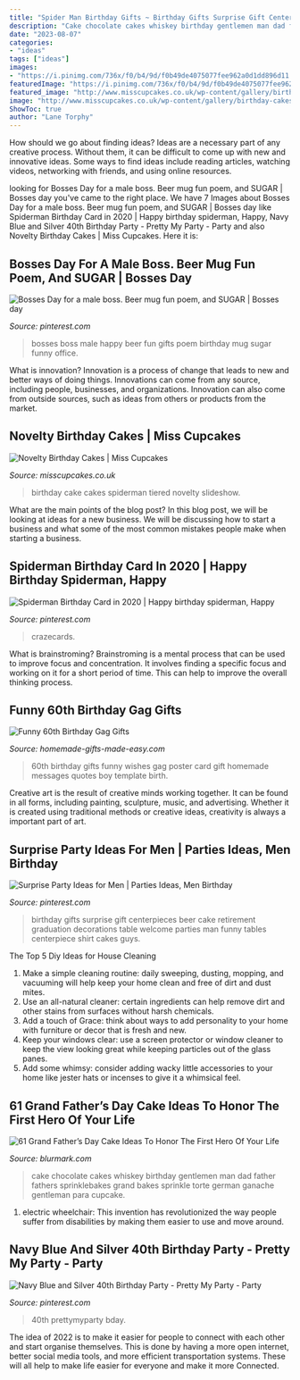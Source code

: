 ```yaml
---
title: "Spider Man Birthday Gifts ~ Birthday Gifts Surprise Gift Centerpieces Beer Cake Retirement Graduation Decorations Table Welcome Parties Man Funny Tables Centerpiece Shirt Cakes Guys"
description: "Cake chocolate cakes whiskey birthday gentlemen man dad father fathers sprinklebakes grand bakes sprinkle torte german ganache gentleman para cupcake"
date: "2023-08-07"
categories:
- "ideas"
tags: ["ideas"]
images:
- "https://i.pinimg.com/736x/f0/b4/9d/f0b49de4075077fee962a0d1dd896d11.jpg"
featuredImage: "https://i.pinimg.com/736x/f0/b4/9d/f0b49de4075077fee962a0d1dd896d11.jpg"
featured_image: "http://www.misscupcakes.co.uk/wp-content/gallery/birthday-cakes/2-tiered-spiderman-birthday-cake.jpg"
image: "http://www.misscupcakes.co.uk/wp-content/gallery/birthday-cakes/2-tiered-spiderman-birthday-cake.jpg"
ShowToc: true
author: "Lane Torphy"
---
```



How should we go about finding ideas?
Ideas are a necessary part of any creative process. Without them, it can be difficult to come up with new and innovative ideas. Some ways to find ideas include reading articles, watching videos, networking with friends, and using online resources.

	

		
looking for Bosses Day for a male boss. Beer mug fun poem, and SUGAR | Bosses day you've came to the right place. We have 7 Images about Bosses Day for a male boss. Beer mug fun poem, and SUGAR | Bosses day like Spiderman Birthday Card in 2020 | Happy birthday spiderman, Happy, Navy Blue and Silver 40th Birthday Party - Pretty My Party - Party and also Novelty Birthday Cakes | Miss Cupcakes. Here it is:
		
    
## Bosses Day For A Male Boss. Beer Mug Fun Poem, And SUGAR | Bosses Day

<img loading=lazy src="https://i.pinimg.com/736x/80/c4/e1/80c4e165fd0efc3a15ae50911f36cc80.jpg" onerror="this.onerror=null;this.src='https://tse2.mm.bing.net/th?id=OIP.g_CONkFH_gu-Yq_Fd-YZZQHaNK&amp;pid=15.1';" alt="Bosses Day for a male boss. Beer mug fun poem, and SUGAR | Bosses day">

_Source: pinterest.com_

>bosses boss male happy beer fun gifts poem birthday mug sugar funny office. 

	

What is innovation?
Innovation is a process of change that leads to new and better ways of doing things. Innovations can come from any source, including people, businesses, and organizations. Innovation can also come from outside sources, such as ideas from others or products from the market.

    
## Novelty Birthday Cakes | Miss Cupcakes

<img loading=lazy src="http://www.misscupcakes.co.uk/wp-content/gallery/birthday-cakes/2-tiered-spiderman-birthday-cake.jpg" onerror="this.onerror=null;this.src='https://tse1.mm.bing.net/th?id=OIP.effN0W35twl0WxqvNVwXqgAAAA&amp;pid=15.1';" alt="Novelty Birthday Cakes | Miss Cupcakes">

_Source: misscupcakes.co.uk_

>birthday cake cakes spiderman tiered novelty slideshow. 

	

What are the main points of the blog post?
In this blog post, we will be looking at ideas for a new business. We will be discussing how to start a business and what some of the most common mistakes people make when starting a business.

    
## Spiderman Birthday Card In 2020 | Happy Birthday Spiderman, Happy

<img loading=lazy src="https://i.pinimg.com/736x/84/eb/33/84eb33d4432ec4af57daeb7b47bcf9d5.jpg" onerror="this.onerror=null;this.src='https://tse3.mm.bing.net/th?id=OIP.YmFIyq8YMnHu4i03H9ynKgAAAA&amp;pid=15.1';" alt="Spiderman Birthday Card in 2020 | Happy birthday spiderman, Happy">

_Source: pinterest.com_

>crazecards. 

	

What is brainstroming?
Brainstroming is a mental process that can be used to improve focus and concentration. It involves finding a specific focus and working on it for a short period of time. This can help to improve the overall thinking process.

    
## Funny 60th Birthday Gag Gifts

<img loading=lazy src="https://www.homemade-gifts-made-easy.com/image-files/personalized-poster-60th-birthday-gift-boy-600x900.jpg" onerror="this.onerror=null;this.src='https://tse3.mm.bing.net/th?id=OIP.gXNdyXSjMy2wvicczhrqgQHaLH&amp;pid=15.1';" alt="Funny 60th Birthday Gag Gifts">

_Source: homemade-gifts-made-easy.com_

>60th birthday gifts funny wishes gag poster card gift homemade messages quotes boy template birth. 

	

Creative art is the result of creative minds working together. It can be found in all forms, including painting, sculpture, music, and advertising. Whether it is created using traditional methods or creative ideas, creativity is always a important part of art.

    
## Surprise Party Ideas For Men | Parties Ideas, Men Birthday

<img loading=lazy src="https://i.pinimg.com/736x/03/a0/32/03a032a40a82d25da24b37d51e2a6355--gifts-for-men-birthday-gift-for-men.jpg" onerror="this.onerror=null;this.src='https://tse4.mm.bing.net/th?id=OIP._jC-fdFxw0gZAYUj0DN1PAHaJ6&amp;pid=15.1';" alt="Surprise Party Ideas for Men | Parties Ideas, Men Birthday">

_Source: pinterest.com_

>birthday gifts surprise gift centerpieces beer cake retirement graduation decorations table welcome parties man funny tables centerpiece shirt cakes guys. 

	

The Top 5 Diy Ideas for House Cleaning
1. Make a simple cleaning routine: daily sweeping, dusting, mopping, and vacuuming will help keep your home clean and free of dirt and dust mites.
2. Use an all-natural cleaner: certain ingredients can help remove dirt and other stains from surfaces without harsh chemicals.
3. Add a touch of Grace: think about ways to add personality to your home with furniture or decor that is fresh and new.
4. Keep your windows clear: use a screen protector or window cleaner to keep the view looking great while keeping particles out of the glass panes.
5. Add some whimsy: consider adding wacky little accessories to your home like jester hats or incenses to give it a whimsical feel.

    
## 61 Grand Father’s Day Cake Ideas To Honor The First Hero Of Your Life

<img loading=lazy src="http://www.blurmark.com/wp-content/uploads/2017/05/Fly-Dad-Cake.jpg" onerror="this.onerror=null;this.src='https://tse2.mm.bing.net/th?id=OIP.HOpBUg5FMI5xdsufMFGADwHaLH&amp;pid=15.1';" alt="61 Grand Father’s Day Cake Ideas To Honor The First Hero Of Your Life">

_Source: blurmark.com_

>cake chocolate cakes whiskey birthday gentlemen man dad father fathers sprinklebakes grand bakes sprinkle torte german ganache gentleman para cupcake. 

	

1) electric wheelchair: This invention has revolutionized the way people suffer from disabilities by making them easier to use and move around.

    
## Navy Blue And Silver 40th Birthday Party - Pretty My Party - Party

<img loading=lazy src="https://i.pinimg.com/736x/f0/b4/9d/f0b49de4075077fee962a0d1dd896d11.jpg" onerror="this.onerror=null;this.src='https://tse3.mm.bing.net/th?id=OIP.CMjM8cQ1o28NtajGtKjXHwHaLH&amp;pid=15.1';" alt="Navy Blue and Silver 40th Birthday Party - Pretty My Party - Party">

_Source: pinterest.com_

>40th prettymyparty bday. 

	

The idea of 2022 is to make it easier for people to connect with each other and start organise themselves. This is done by having a more open internet, better social media tools, and more efficient transportation systems. These will all help to make life easier for everyone and make it more Connected.

